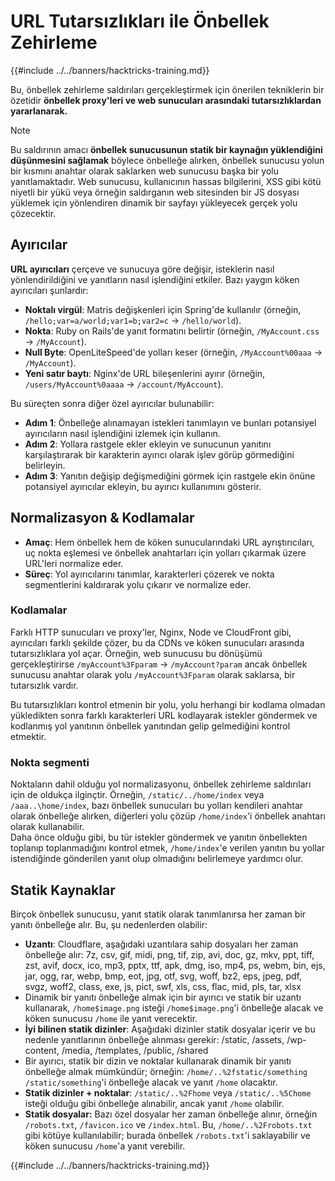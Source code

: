 # URL Tutarsızlıkları ile Önbellek Zehirleme

{{#include ../../banners/hacktricks-training.md}}

Bu, önbellek zehirleme saldırıları gerçekleştirmek için önerilen tekniklerin bir özetidir **önbellek proxy'leri ve web sunucuları arasındaki tutarsızlıklardan yararlanarak.**

> [!NOTE]
> Bu saldırının amacı **önbellek sunucusunun statik bir kaynağın yüklendiğini düşünmesini sağlamak** böylece önbelleğe alırken, önbellek sunucusu yolun bir kısmını anahtar olarak saklarken web sunucusu başka bir yolu yanıtlamaktadır. Web sunucusu, kullanıcının hassas bilgilerini, XSS gibi kötü niyetli bir yükü veya örneğin saldırganın web sitesinden bir JS dosyası yüklemek için yönlendiren dinamik bir sayfayı yükleyecek gerçek yolu çözecektir.

## Ayırıcılar

**URL ayırıcıları** çerçeve ve sunucuya göre değişir, isteklerin nasıl yönlendirildiğini ve yanıtların nasıl işlendiğini etkiler. Bazı yaygın köken ayırıcıları şunlardır:

- **Noktalı virgül**: Matris değişkenleri için Spring'de kullanılır (örneğin, `/hello;var=a/world;var1=b;var2=c` → `/hello/world`).
- **Nokta**: Ruby on Rails'de yanıt formatını belirtir (örneğin, `/MyAccount.css` → `/MyAccount`).
- **Null Byte**: OpenLiteSpeed'de yolları keser (örneğin, `/MyAccount%00aaa` → `/MyAccount`).
- **Yeni satır baytı**: Nginx'de URL bileşenlerini ayırır (örneğin, `/users/MyAccount%0aaaa` → `/account/MyAccount`).

Bu süreçten sonra diğer özel ayırıcılar bulunabilir:

- **Adım 1**: Önbelleğe alınamayan istekleri tanımlayın ve bunları potansiyel ayırıcıların nasıl işlendiğini izlemek için kullanın.
- **Adım 2**: Yollara rastgele ekler ekleyin ve sunucunun yanıtını karşılaştırarak bir karakterin ayırıcı olarak işlev görüp görmediğini belirleyin.
- **Adım 3**: Yanıtın değişip değişmediğini görmek için rastgele ekin önüne potansiyel ayırıcılar ekleyin, bu ayırıcı kullanımını gösterir.

## Normalizasyon & Kodlamalar

- **Amaç**: Hem önbellek hem de köken sunucularındaki URL ayrıştırıcıları, uç nokta eşlemesi ve önbellek anahtarları için yolları çıkarmak üzere URL'leri normalize eder.
- **Süreç**: Yol ayırıcılarını tanımlar, karakterleri çözerek ve nokta segmentlerini kaldırarak yolu çıkarır ve normalize eder.

### **Kodlamalar**

Farklı HTTP sunucuları ve proxy'ler, Nginx, Node ve CloudFront gibi, ayırıcıları farklı şekilde çözer, bu da CDNs ve köken sunucuları arasında tutarsızlıklara yol açar. Örneğin, web sunucusu bu dönüşümü gerçekleştirirse `/myAccount%3Fparam` → `/myAccount?param` ancak önbellek sunucusu anahtar olarak yolu `/myAccount%3Fparam` olarak saklarsa, bir tutarsızlık vardır.&#x20;

Bu tutarsızlıkları kontrol etmenin bir yolu, yolu herhangi bir kodlama olmadan yükledikten sonra farklı karakterleri URL kodlayarak istekler göndermek ve kodlanmış yol yanıtının önbellek yanıtından gelip gelmediğini kontrol etmektir.

### Nokta segmenti

Noktaların dahil olduğu yol normalizasyonu, önbellek zehirleme saldırıları için de oldukça ilginçtir. Örneğin, `/static/../home/index` veya `/aaa..\home/index`, bazı önbellek sunucuları bu yolları kendileri anahtar olarak önbelleğe alırken, diğerleri yolu çözüp `/home/index`'i önbellek anahtarı olarak kullanabilir.\
Daha önce olduğu gibi, bu tür istekler göndermek ve yanıtın önbellekten toplanıp toplanmadığını kontrol etmek, `/home/index`'e verilen yanıtın bu yollar istendiğinde gönderilen yanıt olup olmadığını belirlemeye yardımcı olur.

## Statik Kaynaklar

Birçok önbellek sunucusu, yanıt statik olarak tanımlanırsa her zaman bir yanıtı önbelleğe alır. Bu, şu nedenlerden olabilir:

- **Uzantı**: Cloudflare, aşağıdaki uzantılara sahip dosyaları her zaman önbelleğe alır: 7z, csv, gif, midi, png, tif, zip, avi, doc, gz, mkv, ppt, tiff, zst, avif, docx, ico, mp3, pptx, ttf, apk, dmg, iso, mp4, ps, webm, bin, ejs, jar, ogg, rar, webp, bmp, eot, jpg, otf, svg, woff, bz2, eps, jpeg, pdf, svgz, woff2, class, exe, js, pict, swf, xls, css, flac, mid, pls, tar, xlsx
- Dinamik bir yanıtı önbelleğe almak için bir ayırıcı ve statik bir uzantı kullanarak, `/home$image.png` isteği `/home$image.png`'i önbelleğe alacak ve köken sunucusu `/home` ile yanıt verecektir.
- **İyi bilinen statik dizinler**: Aşağıdaki dizinler statik dosyalar içerir ve bu nedenle yanıtlarının önbelleğe alınması gerekir: /static, /assets, /wp-content, /media, /templates, /public, /shared
- Bir ayırıcı, statik bir dizin ve noktalar kullanarak dinamik bir yanıtı önbelleğe almak mümkündür; örneğin: `/home/..%2fstatic/something` `/static/something`'i önbelleğe alacak ve yanıt `/home` olacaktır.
- **Statik dizinler + noktalar**: `/static/..%2Fhome` veya `/static/..%5Chome` isteği olduğu gibi önbelleğe alınabilir, ancak yanıt `/home` olabilir.
- **Statik dosyalar:** Bazı özel dosyalar her zaman önbelleğe alınır, örneğin `/robots.txt`, `/favicon.ico` ve `/index.html`. Bu, `/home/..%2Frobots.txt` gibi kötüye kullanılabilir; burada önbellek `/robots.txt`'i saklayabilir ve köken sunucusu `/home`'a yanıt verebilir.

{{#include ../../banners/hacktricks-training.md}}
